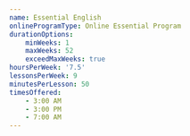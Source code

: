 ```yaml
---
name: Essential English
onlineProgramType: Online Essential Program
durationOptions:
    minWeeks: 1
    maxWeeks: 52
    exceedMaxWeeks: true
hoursPerWeek: '7.5'
lessonsPerWeek: 9
minutesPerLesson: 50
timesOffered:
    - 3:00 AM
    - 3:00 PM
    - 7:00 AM
---
```

